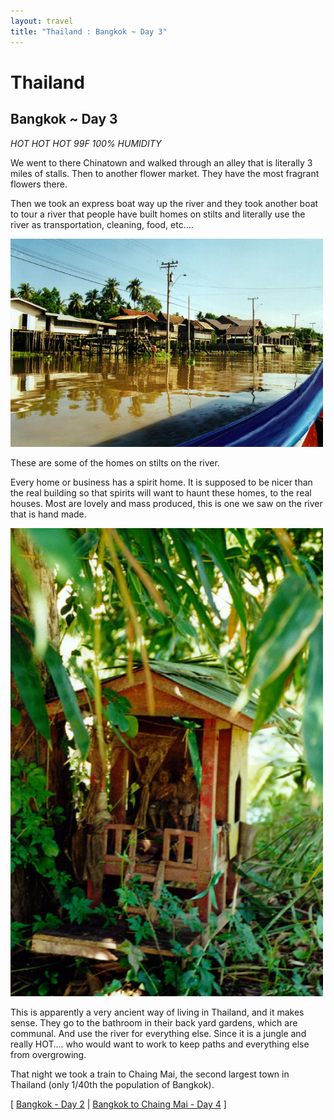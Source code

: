 ```yaml
---
layout: travel
title: "Thailand : Bangkok ~ Day 3"
---
```


Thailand
========

Bangkok \~ Day 3
----------------

*HOT HOT HOT 99F 100% HUMIDITY*

We went to there Chinatown and walked through an alley that is literally
3 miles of stalls. Then to another flower market. They have the most
fragrant flowers there.

Then we took an express boat way up the river and they took another boat
to tour a river that people have built homes on stilts and literally use
the river as transportation, cleaning, food, etc….

<img src="/assets/images/travel/thailand/river_homes.jpg" width="500" alt="River Homes">

These are some of the homes on stilts on the river.

Every home or business has a spirit home. It is supposed to be nicer
than the real building so that spirits will want to haunt these homes,
to the real houses. Most are lovely and mass produced, this is one we
saw on the river that is hand made.

<img src="/assets/images/travel/thailand/spirit_house.jpg" title="Spirit Home" width="500">

This is apparently a very ancient way of living in Thailand, and it
makes sense. They go to the bathroom in their back yard gardens, which
are communal. And use the river for everything else. Since it is a
jungle and really HOT…. who would want to work to keep paths and
everything else from overgrowing.

That night we took a train to Chaing Mai, the second largest town in
Thailand (only 1/40th the population of Bangkok).

\[ [Bangkok - Day 2](/travel/thailand/day2.html) \| [Bangkok to Chaing
Mai - Day 4](/travel/thailand/day4.html) \]
